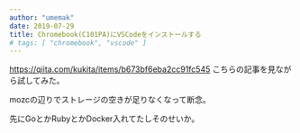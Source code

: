 ```yaml
---
author: "umemak"
date: 2019-07-29
title: Chromebook(C101PA)にVSCodeをインストールする
# tags: [ "chromebook", "vscode" ]
---
```


https://qiita.com/kukita/items/b673bf6eba2cc91fc545 こちらの記事を見ながら試してみた。

mozcの辺りでストレージの空きが足りなくなって断念。

先にGoとかRubyとかDocker入れてたしそのせいか。
